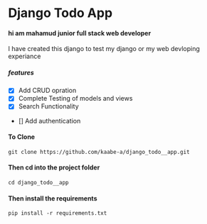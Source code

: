 # Django Todo App
#### hi am mahamud junior full stack web developer

I have created this django to test my django or my web devloping experiance

##### features
- [x] Add CRUD opration
- [x] Complete Testing of models and views
- [x] Search Functionality
- [] Add authentication

#### To Clone

```
git clone https://github.com/kaabe-a/django_todo__app.git

```
#### Then cd into the project folder
```
cd django_todo__app
```

#### Then install the requirements
```
pip install -r requirements.txt
```


